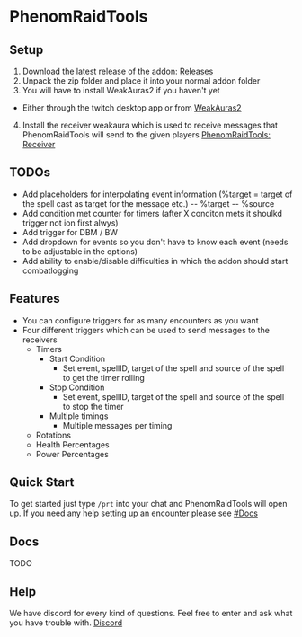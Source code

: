 # PhenomRaidTools

## Setup
1. Download the latest release of the addon: [Releases](https://github.com/PhenomDevel/PhenomRaidTools/releases)
2. Unpack the zip folder and place it into your normal addon folder
3. You will have to install WeakAuras2 if you haven't yet
- Either through the twitch desktop app or from [WeakAuras2](https://github.com/WeakAuras/WeakAuras2/releases)
4. Install the receiver weakaura which is used to receive messages that PhenomRaidTools will send to the given players [PhenomRaidTools: Receiver](https://wago.io/HyieicnAz)

## TODOs
- Add placeholders for interpolating event information (%target = target of the spell cast as target for the message etc.)
-- %target
-- %source
- Add condition met counter for timers (after X conditon mets it shoulkd trigger not ion first alwys)
- Add trigger for DBM / BW
- Add dropdown for events so you don't have to know each event (needs to be adjustable in the options)
- Add ability to enable/disable difficulties in which the addon should start combatlogging

## Features
- You can configure triggers for as many encounters as you want
- Four different triggers which can be used to send messages to the receivers
  - Timers
    - Start Condition
      - Set event, spellID, target of the spell and source of the spell to get the timer rolling
    - Stop Condition
      - Set event, spellID, target of the spell and source of the spell to stop the timer
    - Multiple timings
      - Multiple messages per timing
  - Rotations
  - Health Percentages
  - Power Percentages

## Quick Start
To get started just type `/prt` into your chat and PhenomRaidTools will open up. If you need any help setting up an encounter please see [#Docs](https://github.com/PhenomDevel/PhenomRaidTools#docs)

## Docs
TODO

## Help
We have discord for every kind of questions. Feel free to enter and ask what you have trouble with. [Discord](https://discord.gg/j5yGbK)